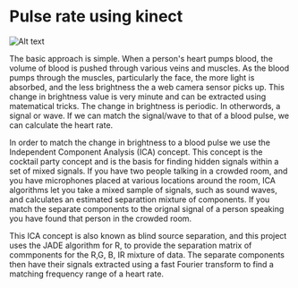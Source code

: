 # Pulse rate using kinect

![Alt text](daf.PNG?raw=true "Optional Title")


The basic approach is simple. When a person's heart pumps blood, the volume of blood is pushed through various veins and muscles. As the blood pumps through the muscles, particularly the face, the more light is absorbed, and the less brightness the a web camera sensor picks up. This change in brightness value is very minute and can be extracted using matematical tricks. The change in brightness is periodic. In otherwords, a signal or wave. If we can match the signal/wave to that of a blood pulse, we can calculate the heart rate.

In order to match the change in brightness to a blood pulse we use the Independent Component Analysis (ICA) concept. This concept is the cocktail party concept and is the basis for finding hidden signals within a set of mixed signals. If you have two people talking in a crowded room, and you have microphones placed at various locations around the room, ICA algorithms let you take a mixed sample of signals, such as sound waves, and calculates an estimated separattion mixture of components. If you match the separate components to the orignal signal of a person speaking you have found that person in the crowded room.

This ICA concept is also known as blind source separation, and this project uses the JADE algorithm for R, to provide the separation matrix of commponents for the R,G, B, IR mixture of data. The separate components then have their signals extracted using a fast Fourier transform to find a matching frequency range of a heart rate.

